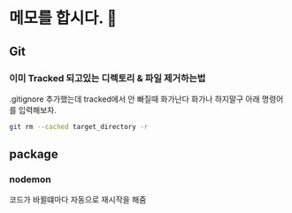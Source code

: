 # 메모를 합시다. 📝

## Git

### 이미 Tracked 되고있는 디렉토리 & 파일 제거하는법

.gitignore 추가했는데 tracked에서 안 빠질때 화가난다 화가나 하지말구 아래 명령어를 입력해보자.

``` bash
git rm --cached target_directory -r 
```

## package

### nodemon

코드가 바뀔떄마다 자동으로 재시작을 해줌